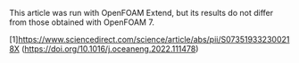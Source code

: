 This article was run with OpenFOAM Extend, but its results do not differ from those obtained with OpenFOAM 7.


[1]https://www.sciencedirect.com/science/article/abs/pii/S073519332300218X (https://doi.org/10.1016/j.oceaneng.2022.111478)
